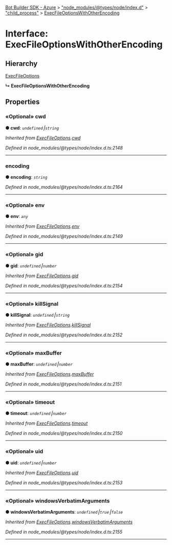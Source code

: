 [Bot Builder SDK - Azure](../README.md) > ["node_modules/@types/node/index.d"](../modules/_node_modules__types_node_index_d_.md) > ["child_process"](../modules/_node_modules__types_node_index_d_._child_process_.md) > [ExecFileOptionsWithOtherEncoding](../interfaces/_node_modules__types_node_index_d_._child_process_.execfileoptionswithotherencoding.md)



# Interface: ExecFileOptionsWithOtherEncoding

## Hierarchy


 [ExecFileOptions](_node_modules__types_node_index_d_._child_process_.execfileoptions.md)

**↳ ExecFileOptionsWithOtherEncoding**








## Properties
<a id="cwd"></a>

### «Optional» cwd

**●  cwd**:  *`undefined`⎮`string`* 

*Inherited from [ExecFileOptions](_node_modules__types_node_index_d_._child_process_.execfileoptions.md).[cwd](_node_modules__types_node_index_d_._child_process_.execfileoptions.md#cwd)*

*Defined in node_modules/@types/node/index.d.ts:2148*





___

<a id="encoding"></a>

###  encoding

**●  encoding**:  *`string`* 

*Defined in node_modules/@types/node/index.d.ts:2164*





___

<a id="env"></a>

### «Optional» env

**●  env**:  *`any`* 

*Inherited from [ExecFileOptions](_node_modules__types_node_index_d_._child_process_.execfileoptions.md).[env](_node_modules__types_node_index_d_._child_process_.execfileoptions.md#env)*

*Defined in node_modules/@types/node/index.d.ts:2149*





___

<a id="gid"></a>

### «Optional» gid

**●  gid**:  *`undefined`⎮`number`* 

*Inherited from [ExecFileOptions](_node_modules__types_node_index_d_._child_process_.execfileoptions.md).[gid](_node_modules__types_node_index_d_._child_process_.execfileoptions.md#gid)*

*Defined in node_modules/@types/node/index.d.ts:2154*





___

<a id="killsignal"></a>

### «Optional» killSignal

**●  killSignal**:  *`undefined`⎮`string`* 

*Inherited from [ExecFileOptions](_node_modules__types_node_index_d_._child_process_.execfileoptions.md).[killSignal](_node_modules__types_node_index_d_._child_process_.execfileoptions.md#killsignal)*

*Defined in node_modules/@types/node/index.d.ts:2152*





___

<a id="maxbuffer"></a>

### «Optional» maxBuffer

**●  maxBuffer**:  *`undefined`⎮`number`* 

*Inherited from [ExecFileOptions](_node_modules__types_node_index_d_._child_process_.execfileoptions.md).[maxBuffer](_node_modules__types_node_index_d_._child_process_.execfileoptions.md#maxbuffer)*

*Defined in node_modules/@types/node/index.d.ts:2151*





___

<a id="timeout"></a>

### «Optional» timeout

**●  timeout**:  *`undefined`⎮`number`* 

*Inherited from [ExecFileOptions](_node_modules__types_node_index_d_._child_process_.execfileoptions.md).[timeout](_node_modules__types_node_index_d_._child_process_.execfileoptions.md#timeout)*

*Defined in node_modules/@types/node/index.d.ts:2150*





___

<a id="uid"></a>

### «Optional» uid

**●  uid**:  *`undefined`⎮`number`* 

*Inherited from [ExecFileOptions](_node_modules__types_node_index_d_._child_process_.execfileoptions.md).[uid](_node_modules__types_node_index_d_._child_process_.execfileoptions.md#uid)*

*Defined in node_modules/@types/node/index.d.ts:2153*





___

<a id="windowsverbatimarguments"></a>

### «Optional» windowsVerbatimArguments

**●  windowsVerbatimArguments**:  *`undefined`⎮`true`⎮`false`* 

*Inherited from [ExecFileOptions](_node_modules__types_node_index_d_._child_process_.execfileoptions.md).[windowsVerbatimArguments](_node_modules__types_node_index_d_._child_process_.execfileoptions.md#windowsverbatimarguments)*

*Defined in node_modules/@types/node/index.d.ts:2155*





___


